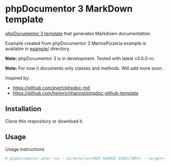 # phpDocumentor 3 MarkDown template
[phpDocumentor 3 template](https://docs.phpdoc.org/latest/getting-started/changing-the-look-and-feel.html) that generates Markdown documentation.

Example created from phpDocumentor 3 MariosPizzeria example is available in [example/](example/) directory.

**Note:** phpDocumentor 3 is in development. Tested with latest v3.0.0-rc.

**Note:** For now it documents only classes and methods. Will add more soon.

Inspired by: 
* https://github.com/evert/phpdoc-md
* https://github.com/heimrichhannot/phpdoc-github-template

## Installation
Clone this respository or download it.

## Usage
Usage instructions

```bash
# phpDocumentor.phar run --directory=<YOUR SOURCE DIRECTORY> --target=<TARGET DIRECTORY> --template=<PATH TO THIS REPOSITORY/themes/md>
```

